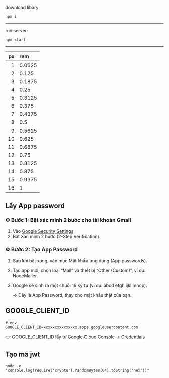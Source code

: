 download libary:
```
npm i
```
---
run server:
```
npm start
```
---
| px | rem |
|----:|:-----|
| 1 | 0.0625 |
| 2 | 0.125 |
| 3 | 0.1875 |
| 4 | 0.25 |
| 5 | 0.3125 |
| 6 | 0.375 |
| 7 | 0.4375 |
| 8 | 0.5 |
| 9 | 0.5625 |
| 10 | 0.625 |
| 11 | 0.6875 |
| 12 | 0.75 |
| 13 | 0.8125 |
| 14 | 0.875 |
| 15 | 0.9375 |
| 16 | 1 |

## Lấy App password
### ⚙️ Bước 1: Bật xác minh 2 bước cho tài khoản Gmail
1. Vào [Google Security Settings](https://myaccount.google.com/security)
2. Bật Xác minh 2 bước (2-Step Verification).
### ⚙️ Bước 2: Tạo App Password
1. Sau khi bật xong, vào mục Mật khẩu ứng dụng (App passwords).
2. Tạo app mới, chọn loại “Mail” và thiết bị “Other (Custom)”, ví dụ: NodeMailer.
3. Google sẽ sinh ra một chuỗi 16 ký tự (ví dụ: abcd efgh ijkl mnop).
    
    → Đây là App Password, thay cho mật khẩu thật của bạn.

## GOOGLE_CLIENT_ID
```
#.env
GOOGLE_CLIENT_ID=xxxxxxxxxxxxxxx.apps.googleusercontent.com
```
👉 GOOGLE_CLIENT_ID lấy từ [Google Cloud Console → Credentials](https://console.cloud.google.com/apis/credentials)

## Tạo mã jwt
```
node -e "console.log(require('crypto').randomBytes(64).toString('hex'))"
```